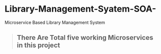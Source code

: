 # Library-Management-Syatem-SOA-
Microservice Based Library Management System

> ## There Are Total **five** working Microservices in this project
